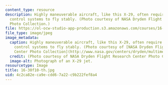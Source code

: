 ```yaml
---
content_type: resource
description: Highly maneuverable aircraft, like this X-29, often require sophisticated
  control systems to fly stably. (Photo courtesy of NASA Dryden Flight Research Center
  Photo Collection.)
file: https://ol-ocw-studio-app-production.s3.amazonaws.com/courses/16-30-feedback-control-systems-fall-2010/4c2ca82eca9ecdd67a22c9b222fef8a4_16-30f10-th.jpg
file_type: image/jpeg
image_metadata:
  caption: Highly maneuverable aircraft, like this X-29, often require sophisticated
    control systems to fly stably. (Photo courtesy of [NASA Dryden Flight Research
    Center Photo Collection](http://www.nasa.gov/centers/dryden/multimedia/imagegallery/index.html#.Us_Rk7QcVGM).)
  credit: (Photo courtesy of NASA Dryden Flight Research Center Photo Collection.)
  image-alt: Photograph of an X-29 jet.
resourcetype: Image
title: 16-30f10-th.jpg
uid: 4c2ca82e-ca9e-cdd6-7a22-c9b222fef8a4
---
```

